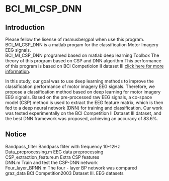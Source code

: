 # BCI_MI_CSP_DNN
## Introduction
  Please fellow the lisense of rasmusbergpal when use this program.<br>
  BCI_MI_CSP_DNN is a matlab progam for the classification Motor Imagery EEG signals.<br>
  BCI_MI_CSP_DNN programed based on matlab deep learning Toolbox
  The theory of this program based on CSP and DNN algorithm
  This performance of this program is based on BCI Competioion II dataset III [click here for more information](http://www.bbci.de/competition/ii/). <br>
  
In this study, our goal was to use deep learning methods to improve the classification performance of motor imagery EEG signals. 
Therefore, we propose a classification method based on deep learning for motor imagery EEG signals. Based on the pre-processed raw
EEG signals, a co-space model (CSP) method is used to extract the EEG feature matrix, which is then fed to a deep neural network 
(DNN) for training and classification. Our work was tested experimentally on the BCI Competition II Dataset III dataset, and the 
best DNN framework was proposed, achieving an accuracy of 83.6%.<br>

## Notice
  Bandpass_filter              Bandpass fliter with frequency 10-12Hz<br>
  Data_preprocessing.m         EEG data preprocessing<br>
  CSP_extraction_feature.m     Extra CSP features<br>
  DNN.m                        Train and test the CSP-DNN network  <br>
  Four_layer_BPNN.m            The four - layer BP network was compared <br>
  graz_data                    BCI Competition2003 Dataset III. EEG datasets <br>
 
